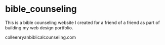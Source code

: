 # bible_counseling
This is a bible counseling website I created for a friend of a friend as part of building my web design portfolio.

colleenryanbiblicalcounseling.com
